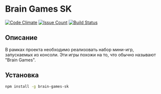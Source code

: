 # Brain Games SK

[![Code Climate](https://codeclimate.com/github/Kiriliuss/project-lvl1-s272/badges/gpa.svg)](https://codeclimate.com/github/Kiriliuss/project-lvl1-s272)
[![Issue Count](https://codeclimate.com/github/Kiriliuss/project-lvl1-s272/badges/issue_count.svg)](https://codeclimate.com/github/Kiriliuss/project-lvl1-s272)
[![Build Status](https://travis-ci.org/Kiriliuss/project-lvl1-s272.svg?branch=master)](https://travis-ci.org/Kiriliuss/project-lvl1-s272)

## Описание

В рамках проекта необходимо реализовать набор мини-игр, запускаемых из консоли. Эти игры похожи на то, что обычно называют "Brain Games".

## Установка

```sh
npm install -g brain-games-sk
```
